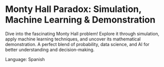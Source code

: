 # Monty Hall Paradox: Simulation, Machine Learning & Demonstration

Dive into the fascinating Monty Hall problem! Explore it through simulation, apply machine learning techniques, and uncover its mathematical demonstration. A perfect blend of probability, data science, and AI for better understanding and decision-making.

Language: Spanish
